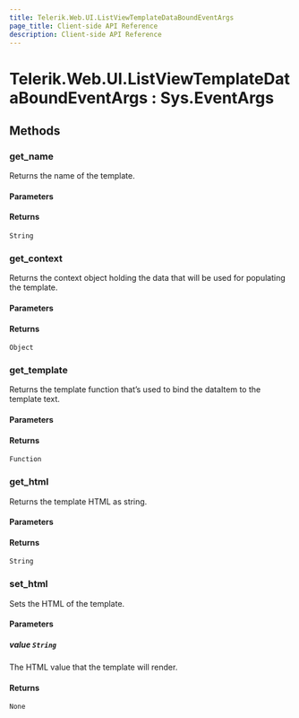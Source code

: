 ```yaml
---
title: Telerik.Web.UI.ListViewTemplateDataBoundEventArgs
page_title: Client-side API Reference
description: Client-side API Reference
---
```


# Telerik.Web.UI.ListViewTemplateDataBoundEventArgs : Sys.EventArgs

## Methods

### get_name

Returns the name of the template.

#### Parameters

#### Returns

`String`

###  get_context

Returns the context object holding the data that will be used for populating the template.

#### Parameters

#### Returns

`Object`

### get_template

Returns the template function that’s used to bind the dataItem to the template text.

#### Parameters

#### Returns

`Function`

### get_html

Returns the template HTML as string.

#### Parameters

#### Returns

`String`

### set_html

Sets the HTML of the template.

#### Parameters

##### value `String`

The HTML value that the template will render.

#### Returns

`None`
